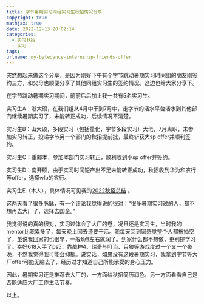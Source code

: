 ```yaml
---
title: 字节暑期实习同组实习生秋招情况分享
copyright: true
mathjax: true
date: 2022-12-13 20:02:14
categories: 
  - 实习秋招
  - 实习
tags: 
urlname: my-bytedance-internship-friends-offer
---
```


突然想起来做这个分享，是因为刚好下午有个字节跳动暑期实习时同组的朋友刚签约三方，和父母也顺便分享了其他同组实习生的签约情况。这边也给大家分享下。

<!--more-->

在字节跳动暑期实习期间，前前后后加上我一共有5名实习生。

实习生A：浙大硕，在我们组从4月中干到7月中，走字节的活水平台活水到其他部门继续暑期实习了，未能转正成功，后续情况不清楚。

实习生B：山大硕，多段实习（包括量化，字节多段实习）大佬，7月离职，未参加实习转正，投递字节另一个部门的秋招提前批，最终斩获大sp offer并顺利签约。

实习生C：重邮本，参加本部门实习转正，顺利收到小sp offer并签约。

实习生D：南开硕，由于实习时间短产出不足未能转正成功，秋招收到华为和农行等offer，选择wlb的农行。

实习生E（本人），具体情况可见我的[2022秋招总结](https://yaxing97.com/2022-autumn-recruitment-summary.html) 。

这两天看了很多脉脉，有一个评论我觉得说的很对：“很多暑期实习过的人，都不想再去大厂了，选择去国企。”

我觉得说的真的很对，实习过体会了大厂的卷，况且还是实习生，当时我的mentor比我累多了，每天晚上回去还要干活。我每天回到家感觉整个人都被抽空了，虽说我回家的也很早，一般8点左右就润了。到家什么都不想做，更别提学习了。幸好618入手了ps5，靠战神4、瑞奇与叮当、只狼等游戏度过一个又一个夜晚，不然我觉得我可能会抑郁。说实话，如果没有这段暑期实习，我拿到字节等大厂offer可能无脑去了，经历过才知道自己所能承受的身心压力。

因此，暑期实习还是推荐去大厂的，一方面给秋招简历润色，另一方面看看自己是否能适应大厂工作生活节奏。

以上。
